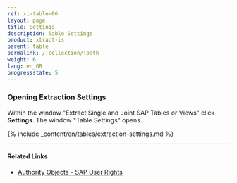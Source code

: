 ```yaml
---
ref: xi-table-06
layout: page
title: Settings
description: Table Settings
product: xtract-is
parent: table
permalink: /:collection/:path
weight: 6
lang: en_GB
progressstate: 5
---
```

### Opening Extraction Settings
Within the window "Extract Single and Joint SAP Tables or Views" click **Settings**. The window "Table Settings" opens. 

{% include _content/en/tables/extraction-settings.md  %}

***********
#### Related Links
- [Authority Objects - SAP User Rights](https://kb.theobald-software.com/sap/authority-objects-sap-user-rights)		   
